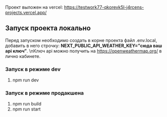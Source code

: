 Проект выложен на vercel: https://testwork77-qkorevk5l-j4rcens-projects.vercel.app/

## Запуск проекта локально

Перед запуском необходимо создать в корне проекта файл .env.local, добавить в него строчку:  **NEXT_PUBLIC_API_WEATHER_KEY=”сюда ваш api ключ”**. \nКлюч api можно получить на https://openweathermap.org/ в лично кабинете.

### Запуск в режиме dev
1) npm run dev

### Запуск в режиме продакшена
1) npm run build
2) npm run start
